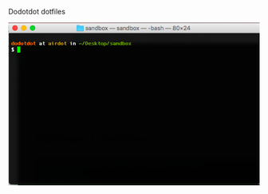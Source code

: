 Dodotdot dotfiles

![alt text](https://github.com/dodotdot/dot-files/raw/master/img/dotfiles.png "dotfiles")

